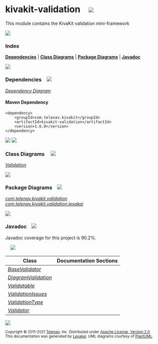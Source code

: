 [//]: # (start-user-text)



[//]: # (end-user-text)

# kivakit-validation &nbsp;&nbsp; <img src="https://telenav.github.io/telenav-assets/images/icons//puzzle-32.png" srcset="https://telenav.github.io/telenav-assets/images/icons//puzzle-32-2x.png 2x"/>

This module contains the KivaKit validation mini-framework

<img src="https://telenav.github.io/telenav-assets/images/icons/horizontal-line-512.png" srcset="https://telenav.github.io/telenav-assets/images/separators/horizontal-line-512-2x.png 2x"/>

### Index



[**Dependencies**](#dependencies) | [**Class Diagrams**](#class-diagrams) | [**Package Diagrams**](#package-diagrams) | [**Javadoc**](#javadoc)

<img src="https://telenav.github.io/telenav-assets/images/icons/horizontal-line-512.png" srcset="https://telenav.github.io/telenav-assets/images/separators/horizontal-line-512-2x.png 2x"/>

### Dependencies <a name="dependencies"></a> &nbsp;&nbsp; <img src="https://telenav.github.io/telenav-assets/images/icons/dependencies-32.png" srcset="https://telenav.github.io/telenav-assets/images/icons/dependencies-32-2x.png 2x"/>

[*Dependency Diagram*](https://www.kivakit.org/1.6.0/lexakai/kivakit/kivakit-validation/documentation/diagrams/dependencies.svg)

#### Maven Dependency

    <dependency>
        <groupId>com.telenav.kivakit</groupId>
        <artifactId>kivakit-validation</artifactId>
        <version>1.6.0</version>
    </dependency>

<img src="https://telenav.github.io/telenav-assets/images/icons/horizontal-line-128.png" srcset="https://telenav.github.io/telenav-assets/images/separators/horizontal-line-128-2x.png 2x"/>

[//]: # (start-user-text)



[//]: # (end-user-text)

<img src="https://telenav.github.io/telenav-assets/images/icons/horizontal-line-128.png" srcset="https://telenav.github.io/telenav-assets/images/separators/horizontal-line-128-2x.png 2x"/>

### Class Diagrams <a name="class-diagrams"></a> &nbsp; &nbsp; <img src="https://telenav.github.io/telenav-assets/images/icons/diagram-40.png" srcset="https://telenav.github.io/telenav-assets/images/icons/diagram-40-2x.png 2x"/>

[*Validation*](https://www.kivakit.org/1.6.0/lexakai/kivakit/kivakit-validation/documentation/diagrams/diagram-validation.svg)

<img src="https://telenav.github.io/telenav-assets/images/icons/horizontal-line-128.png" srcset="https://telenav.github.io/telenav-assets/images/separators/horizontal-line-128-2x.png 2x"/>

### Package Diagrams <a name="package-diagrams"></a> &nbsp;&nbsp; <img src="https://telenav.github.io/telenav-assets/images/icons/box-32.png" srcset="https://telenav.github.io/telenav-assets/images/icons/box-32-2x.png 2x"/>

[*com.telenav.kivakit.validation*](https://www.kivakit.org/1.6.0/lexakai/kivakit/kivakit-validation/documentation/diagrams/com.telenav.kivakit.validation.svg)  
[*com.telenav.kivakit.validation.lexakai*](https://www.kivakit.org/1.6.0/lexakai/kivakit/kivakit-validation/documentation/diagrams/com.telenav.kivakit.validation.lexakai.svg)

<img src="https://telenav.github.io/telenav-assets/images/icons/horizontal-line-128.png" srcset="https://telenav.github.io/telenav-assets/images/separators/horizontal-line-128-2x.png 2x"/>

### Javadoc <a name="javadoc"></a> &nbsp;&nbsp; <img src="https://telenav.github.io/telenav-assets/images/icons/books-24.png" srcset="https://telenav.github.io/telenav-assets/images/icons/books-24-2x.png 2x"/>

Javadoc coverage for this project is 90.2%.  
  
&nbsp; &nbsp; <img src="https://telenav.github.io/telenav-assets/images/meter/meter-90-96.png" srcset="https://telenav.github.io/telenav-assets/images/meter/meter-90-96-2x.png 2x"/>




| Class | Documentation Sections |
|---|---|
| [*BaseValidator*](https://www.kivakit.org/1.6.0/javadoc/kivakit/kivakit.validation/////////////////////////////////////////////.html) |  |  
| [*DiagramValidation*](https://www.kivakit.org/1.6.0/javadoc/kivakit/kivakit.validation/////////////////////////////////////////////////////////.html) |  |  
| [*Validatable*](https://www.kivakit.org/1.6.0/javadoc/kivakit/kivakit.validation///////////////////////////////////////////.html) |  |  
| [*ValidationIssues*](https://www.kivakit.org/1.6.0/javadoc/kivakit/kivakit.validation////////////////////////////////////////////////.html) |  |  
| [*ValidationType*](https://www.kivakit.org/1.6.0/javadoc/kivakit/kivakit.validation//////////////////////////////////////////////.html) |  |  
| [*Validator*](https://www.kivakit.org/1.6.0/javadoc/kivakit/kivakit.validation/////////////////////////////////////////.html) |  |  

[//]: # (start-user-text)



[//]: # (end-user-text)

<img src="https://telenav.github.io/telenav-assets/images/icons/horizontal-line-512.png" srcset="https://telenav.github.io/telenav-assets/images/separators/horizontal-line-512-2x.png 2x"/>

<sub>Copyright &#169; 2011-2021 [Telenav](https://telenav.com), Inc. Distributed under [Apache License, Version 2.0](LICENSE)</sub>  
<sub>This documentation was generated by [Lexakai](https://lexakai.org). UML diagrams courtesy of [PlantUML](https://plantuml.com).</sub>
